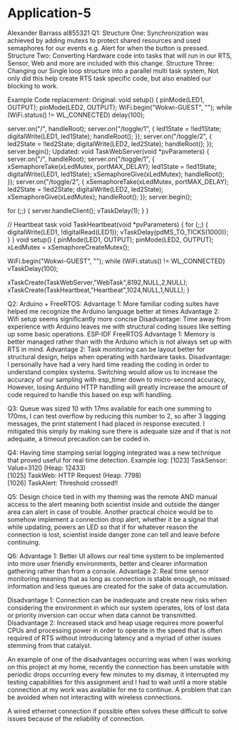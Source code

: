 # Application-5
Alexander Barrass al855321
Q1:
Structure One: Synchronization was achieved by adding mutexs to protect shared resources and used semaphores for our events e.g. Alert for when the button is pressed.
Structure Two: Converting Hardware code into tasks that will run in our RTS, Sensor, Web and more are included with this change.
Structure Three: Changing our Single loop structure into a parallel multi task system, Not only did this help create RTS task specific code, but also enabled our blocking to work.

Example Code replacement:
Original:
 void setup() {
  pinMode(LED1, OUTPUT);
  pinMode(LED2, OUTPUT);
  WiFi.begin("Wokwi-GUEST", "");
  while (WiFi.status() != WL_CONNECTED) delay(100);
  
  server.on("/", handleRoot);
  server.on("/toggle/1", []() {
    led1State = !led1State;
    digitalWrite(LED1, led1State);
    handleRoot();
  });
  server.on("/toggle/2", []() {
    led2State = !led2State;
    digitalWrite(LED2, led2State);
    handleRoot();
  });
  server.begin();
Updated:
void TaskWebServer(void *pvParameters) {
  server.on("/", handleRoot);
  server.on("/toggle/1", []() {
    xSemaphoreTake(xLedMutex, portMAX_DELAY);
    led1State = !led1State;
    digitalWrite(LED1, led1State);
    xSemaphoreGive(xLedMutex);
    handleRoot();
  });
  server.on("/toggle/2", []() {
    xSemaphoreTake(xLedMutex, portMAX_DELAY);
    led2State = !led2State;
    digitalWrite(LED2, led2State);
    xSemaphoreGive(xLedMutex);
    handleRoot();
  });
  server.begin();

  for (;;) {
    server.handleClient();
    vTaskDelay(1);
  }
}

// Heartbeat task
void TaskHeartbeat(void *pvParameters) {
  for (;;) {
    digitalWrite(LED1, !digitalRead(LED1));
    vTaskDelay(pdMS_TO_TICKS(1000));
  }
}
void setup() {
  pinMode(LED1, OUTPUT);
  pinMode(LED2, OUTPUT);
  xLedMutex = xSemaphoreCreateMutex();
  
  WiFi.begin("Wokwi-GUEST", "");
  while (WiFi.status() != WL_CONNECTED) vTaskDelay(100);

  xTaskCreate(TaskWebServer,"WebTask",8192,NULL,2,NULL);
  xTaskCreate(TaskHeartbeat,"Heartbeat",1024,NULL,1,NULL);
}

Q2: 
Arduino + FreeRTOS: 
	Advantage 1: More familiar coding suites have helped me recognize the Arduino language better at times
	Advantage 2: Wifi setup seems significantly more concise
	Disadvantage: Time away from experience with Arduino leaves me with structural coding issues like setting up some basic operations.
ESP-IDF FreeRTOS
	Advantage 1: Memory is better managed rather than with the Arduino which is not always set up with RTS in mind.
	Advantage 2: Task monitoring can be layout better for structural design, helps when operating with hardware tasks.
	Disadvantage: I personally have had a very hard time reading the coding in order to understand complex systems.
Switching would allow us to increase the accuracy of our sampling with esp_timer down to micro-second accuracy, However, losing Arduino HTTP handling will greatly increase the amount of code required to handle this based on esp wifi handling.

Q3: Queue was sized 10 with 17ms available for each one summing to 170ms, I can test overflow by reducing this number to 2, so after 3 lagging messages, the print statement I had placed in response executed. I mitigated this simply by making sure there is adequate size and if that is not adequate, a timeout precaution can be coded in.

Q4: Having time stamping serial logging integrated was a new technique that proved useful for real time detection.
Example log:
[1023] TaskSensor: Value=3120 (Heap: 12433)  
[1025] TaskWeb: HTTP Request (Heap: 7798)  
[1026] TaskAlert: Threshold crossed!!

Q5: Design choice tied in with my theming was the remote AND manual access to the alert meaning both scientist inside and outside the danger area can alert in case of trouble.
Another practical choice would be to somehow implement a connection drop alert, whether it be a signal that while updating, powers an LED so that if for whatever reason the connection is lost, scientist inside danger zone can tell and leave before continuing.

Q6: 
Advantage 1: Better UI allows our real time system to be implemented into more user friendly environments, better and clearer information gathering rather than from a console.
Advantage 2: Real time sensor monitoring meaning that as long as connection is stable enough, no missed information and less queues are created for the sake of data accumulation.

Disadvantage 1: Connection can be inadequate and create new risks when considering the environment in which our system operates, lots of lost data or priority inversion can occur when data cannot be transmitted.
Disadvantage 2: Increased stack and heap usage requires more powerful CPUs and processing power in order to operate in the speed that is often required of RTS without introducing latency and a myriad of other issues stemming from that catalyst.

An example of one of the disadvantages occurring was when I was working on this project at my home, recently the connection has been unstable with periodic drops occurring every few minutes to my dismay, it interrupted my testing capabilities for this assignment and I had to wait until a more stable connection at my work was available for me to continue. A problem that can be avoided when not interacting with wireless connections.

A wired ethernet connection if possible often solves these difficult to solve issues because of the reliability of connection.
